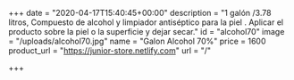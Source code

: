 +++
date = "2020-04-17T15:40:45+00:00"
description = "1 galón /3.78 litros, Compuesto de alcohol y limpiador antiséptico para la piel . Aplicar el producto sobre la piel o la superficie y dejar secar."
id = "alcohol70"
image = "/uploads/alcohol70.jpg"
name = "Galon Alcohol 70%"
price = 1600
product_url = "https://junior-store.netlify.com"
url = "/"

+++
  